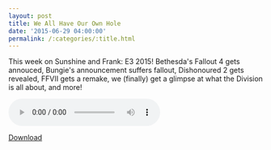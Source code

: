 ```yaml
---
layout: post
title: We All Have Our Own Hole
date: '2015-06-29 04:00:00'
permalink: /:categories/:title.html
---
```


This week on Sunshine and Frank: E3 2015!  Bethesda's Fallout 4 gets annouced, Bungie's announcement suffers fallout, Dishonoured 2 gets revealed, FFVII gets a remake, we (finally) get a glimpse at what the Division is all about, and more!

<audio controls>
  <source src="http://files.podcast.geeksinprogress.com/files/podcasts/1/s01e32_E3_2015.mp3" 	type="audio/mpeg">
</audio>

[Download](http://files.podcast.geeksinprogress.com/files/podcasts/1/s01e32_E3_2015.mp3)
